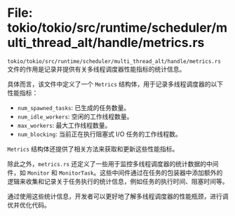 # File: tokio/tokio/src/runtime/scheduler/multi_thread_alt/handle/metrics.rs

`tokio/tokio/src/runtime/scheduler/multi_thread_alt/handle/metrics.rs` 文件的作用是记录并提供有关多线程调度器性能指标的统计信息。

具体而言，该文件中定义了一个 `Metrics` 结构体，用于记录多线程调度器的以下性能指标：

- `num_spawned_tasks`: 已生成的任务数量。
- `num_idle_workers`: 空闲的工作线程数量。
- `max_workers`: 最大工作线程数量。
- `num_blocking`: 当前正在执行阻塞式 I/O 任务的工作线程数。

`Metrics` 结构体还提供了相关方法来获取和更新这些性能指标。

除此之外，`metrics.rs` 还定义了一些用于监控多线程调度器的统计数据的中间件，如 `Monitor` 和 `MonitorTask`。这些中间件通过在任务的包装器中添加额外的逻辑来收集和记录关于任务执行的统计信息，例如任务的执行时间、阻塞时间等。

通过使用这些统计信息，开发者可以更好地了解多线程调度器的性能瓶颈，进行调优并优化代码。

